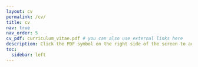 ```yaml
---
layout: cv
permalink: /cv/
title: cv
nav: true
nav_order: 5
cv_pdf: curriculum_vitae.pdf # you can also use external links here
description: Click the PDF symbol on the right side of the screen to access a PDF of my curriculum vitae. Updated October 25, 2025. 
toc:
  sidebar: left
---
```

